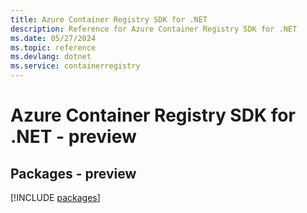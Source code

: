 ```yaml
---
title: Azure Container Registry SDK for .NET
description: Reference for Azure Container Registry SDK for .NET
ms.date: 05/27/2024
ms.topic: reference
ms.devlang: dotnet
ms.service: containerregistry
---
```

# Azure Container Registry SDK for .NET - preview
## Packages - preview
[!INCLUDE [packages](container-registry-index.md)]